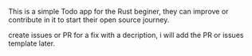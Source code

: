 This is a simple Todo app for the Rust beginer, they can improve or contribute in it to start their open source journey.

create issues or PR for a fix with a decription, i will add the PR or issues template later.
